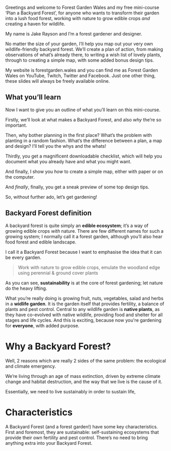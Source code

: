 Greetings and welcome to Forest Garden Wales and my free mini-course ‘Plan a Backyard Forest’, for anyone who wants to transform their garden into a lush food forest, working with nature to grow edible crops _and_ creating a haven for wildlife.

My name is Jake Rayson and I’m a forest gardener and designer.

No matter the size of your garden, I’ll help you map out your very own wildlife-friendly backyard forest. We’ll create a plan of action, from making observations of what’s already there, to writing a wish list of lovely plants, through to creating a simple map, with some added bonus design tips.

My website is forestgarden.wales and you can find me as Forest Garden Wales on YouTube, Twitch, Twitter and Facebook. Just one other thing, these slides will always be freely available online.

## What you’ll learn

Now I want to give you an outline of what you’ll learn on this mini-course. 

Firstly, we’ll look at what makes a Backyard Forest, and also _why_ the’re so important.

Then, why bother planning in the first place? What’s the problem with planting in a random fashion. What’s the difference between a plan, a map and design? I’ll tell you the whys and the whats!

Thirdly, you get a magnificent downloadable checklist, which will help you document what you already have and what you might want.

And finally, I show you _how_ to create a simple map, either with paper or on the computer.

And _finally_, finally, you get a sneak preview of some top design tips.

So, without further ado, let’s get gardening!

## Backyard Forest definition

A backyard forest is quite simply an **edible ecosystem**; it’s a way of growing edible crops _with_ nature. There are few different names for such a growing system; I normally call it a forest garden, although you’ll also hear food forest and edible landscape. 

I call it a Backyard Forest because I want to emphasise the idea that it can be every garden.

> Work with nature to grow edible crops,
> emulate the woodland edge using
> perennial & ground cover plants

As you can see, **sustainability** is at the core of forest gardening; let nature do the heavy lifting.

What you’re really doing is growing fruit, nuts, vegetables, salad and herbs in a **widlife garden**. It is the garden itself that provides fertility, a balance of plants and pest control. Central to any wildlife garden is **native plants**, as they have co-evolved with native wildlife, providing food and shelter for all stages and life cycles. And this is exciting, because now you're gardening for **everyone**, with added purpose.

# Why a Backyard Forest?

Well, 2 reasons which are really 2 sides of the same problem: the ecological and climate emergency.

We’re living through an age of mass extinction, driven by extreme climate change and habitat destruction, and the way that we live is the cause of it.

Essentially, we need to live sustainably in order to sustain life, 

# Characteristics

A Backyard Forest (and a forest garden!) have some key characteristics. First and foremost, they are sustainable: self-sustaining ecosystems that provide their own fertility and pest control. There’s no need to bring anything extra into your Backyard Forest. 
